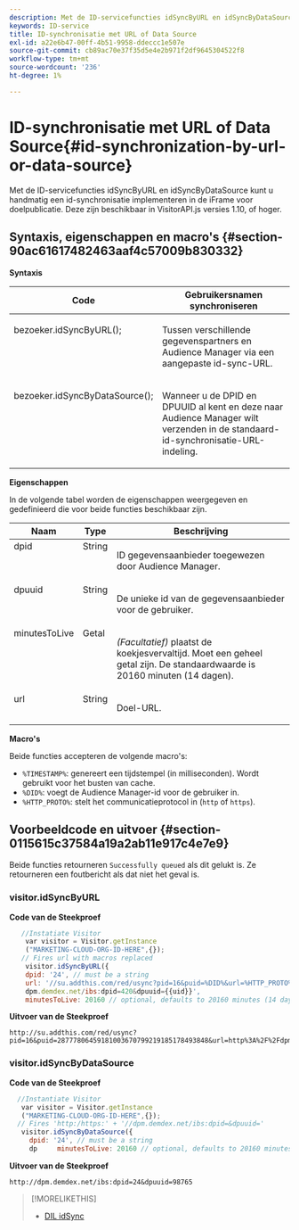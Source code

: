 ```yaml
---
description: Met de ID-servicefuncties idSyncByURL en idSyncByDataSource kunt u handmatig een id-synchronisatie implementeren in de iFrame voor doelpublicatie. Deze zijn beschikbaar in VisitorAPI.js versies 1.10, of hoger.
keywords: ID-service
title: ID-synchronisatie met URL of Data Source
exl-id: a22e6b47-00ff-4b51-9958-ddeccc1e507e
source-git-commit: cb89ac70e37f35d5e4e2b971f2df9645304522f8
workflow-type: tm+mt
source-wordcount: '236'
ht-degree: 1%

---
```


# ID-synchronisatie met URL of Data Source{#id-synchronization-by-url-or-data-source}

Met de ID-servicefuncties idSyncByURL en idSyncByDataSource kunt u handmatig een id-synchronisatie implementeren in de iFrame voor doelpublicatie. Deze zijn beschikbaar in VisitorAPI.js versies 1.10, of hoger.

## Syntaxis, eigenschappen en macro&#39;s {#section-90ac61617482463aaf4c57009b830332}

**Syntaxis**

<table id="table_ADC7501511914805A6A6B24B2DFEBA51"> 
 <thead> 
  <tr> 
   <th colname="col1" class="entry"> Code </th> 
   <th colname="col2" class="entry"> Gebruikersnamen synchroniseren </th> 
  </tr> 
 </thead>
 <tbody> 
  <tr valign="top"> 
   <td colname="col1"> <p> <span class="codeph"> bezoeker.idSyncByURL(); </span> </p> </td> 
   <td colname="col2"> <p>Tussen verschillende gegevenspartners en <span class="keyword"> Audience Manager </span> via een aangepaste id-sync-URL. </p> </td> 
  </tr> 
  <tr valign="top"> 
   <td colname="col1"> <p> <span class="codeph"> bezoeker.idSyncByDataSource(); </span> </p> </td> 
   <td colname="col2"> <p>Wanneer u de DPID en DPUUID al kent en deze naar <span class="keyword"> Audience Manager </span> wilt verzenden in de standaard-id-synchronisatie-URL-indeling. </p> <p></p> </td> 
  </tr> 
 </tbody> 
</table>

**Eigenschappen**

In de volgende tabel worden de eigenschappen weergegeven en gedefinieerd die voor beide functies beschikbaar zijn.

<table id="table_5343BE784E694C67B09A0A8878CF8001"> 
 <thead> 
  <tr> 
   <th colname="col1" class="entry"> Naam </th> 
   <th colname="col2" class="entry"> Type </th> 
   <th colname="col3" class="entry"> Beschrijving </th> 
  </tr> 
 </thead>
 <tbody> 
  <tr valign="top"> 
   <td colname="col1"> <span class="codeph"> dpid </span> </td> 
   <td colname="col2"> String </td> 
   <td colname="col3"> <p>ID gegevensaanbieder toegewezen door Audience Manager. </p> </td> 
  </tr> 
  <tr valign="top"> 
   <td colname="col1"> <span class="codeph"> dpuuid </span> </td> 
   <td colname="col2"> String </td> 
   <td colname="col3"> <p>De unieke id van de gegevensaanbieder voor de gebruiker. </p> </td> 
  </tr> 
  <tr valign="top"> 
   <td colname="col1"> <span class="codeph"> minutesToLive </span> </td> 
   <td colname="col2"> Getal </td> 
   <td colname="col3"> <p> <i> (Facultatief) </i> plaatst de koekjesvervaltijd. Moet een geheel getal zijn. De standaardwaarde is 20160 minuten (14 dagen). </p> </td> 
  </tr> 
  <tr valign="top"> 
   <td colname="col1"> <span class="codeph"> url </span> </td> 
   <td colname="col2"> String </td> 
   <td colname="col3"> <p>Doel-URL. </p> </td> 
  </tr> 
 </tbody> 
</table>

**Macro&#39;s**

Beide functies accepteren de volgende macro&#39;s:

* `%TIMESTAMP%`: genereert een tijdstempel (in milliseconden). Wordt gebruikt voor het busten van cache.
* `%DID%`: voegt de Audience Manager-id voor de gebruiker in.
* `%HTTP_PROTO%`: stelt het communicatieprotocol in (`http` of `https`).

## Voorbeeldcode en uitvoer {#section-0115615c37584a19a2ab11e917c4e7e9}

Beide functies retourneren `Successfully queued` als dit gelukt is. Ze retourneren een foutbericht als dat niet het geval is.

### visitor.idSyncByURL

**Code van de Steekproef**

```javascript
   //Instatiate Visitor
    var visitor = Visitor.getInstance
    ("MARKETING-CLOUD-ORG-ID-HERE",{}); 
   // Fires url with macros replaced 
    visitor.idSyncByURL({ 
    dpid: '24', // must be a string 
    url: '//su.addthis.com/red/usync?pid=16&puid=%DID%&url=%HTTP_PROTO%://
    dpm.demdex.net/ibs:dpid=420&dpuuid={{uid}}', 
    minutesToLive: 20160 // optional, defaults to 20160 minutes (14 days) });
```

**Uitvoer van de Steekproef**

```
http://su.addthis.com/red/usync?pid=16&puid=28777806459181003670799219185178493848&url=http%3A%2F%2Fdpm.demdex.net%2Fibs%3Adpid%3D420%26dpuuid%3D%7B%7Buid%7D%7D
```

### visitor.idSyncByDataSource

**Code van de Steekproef**

```javascript
  //Instantiate Visitor
   var visitor = Visitor.getInstance
   ("MARKETING-CLOUD-ORG-ID-HERE",{}); 
  // Fires 'http:/https:' + '//dpm.demdex.net/ibs:dpid=&dpuuid='
   visitor.idSyncByDataSource({ 
     dpid: '24', // must be a string
     dp     minutesToLive: 20160 // optional, defaults to 20160 minutes (14 days) });
```

**Uitvoer van de Steekproef**

```
http://dpm.demdex.net/ibs:dpid=24&dpuuid=98765
```

>[!MORELIKETHIS]
>
>* [ DIL idSync ](https://experienceleague.adobe.com/docs/audience-manager/user-guide/dil-api/dil-instance-methods.html?lang=nl-NL#idsync)
